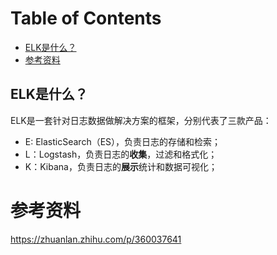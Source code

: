 # Table of Contents

  * [ELK是什么？](#elk是什么)
* [参考资料](#参考资料)


## ELK是什么？

ELK是一套针对日志数据做解决方案的框架，分别代表了三款产品： 

+  E: ElasticSearch（ES），负责日志的存储和检索； 
+  L：Logstash，负责日志的**收集**，过滤和格式化； 
+  K：Kibana，负责日志的**展示**统计和数据可视化；




# 参考资料
https://zhuanlan.zhihu.com/p/360037641
